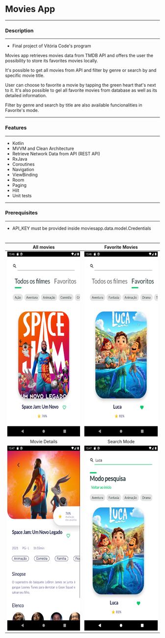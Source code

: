 
# Movies App
_________________________________________________________________
### **Description** 
-----------------------------------------------------------------
* Final project of Vitória Code's program

Movies app retrieves movies data from TMDB API and offers the user the possibility to store its favorites movies locally.

It's possible to get all movies from API and filter by genre or search by and specific movie title. 

User can choose to favorite a movie by tapping the green heart that's next to it.
It's also possible to gel all favorite movies from database as well as its detailed information. 

Filter by genre and search by title are also available funcionalities in Favorite's mode.
  
_________________________________________________________________
### **Features**
-----------------------------------------------------------------

* Kotlin
* MVVM and Clean Architecture
* Retrieve Network Data from API (REST API)
* RxJava
* Coroutines
* Navigation
* ViewBinding
* Room
* Paging
* Hilt
* Unit tests

_________________________________________________________________
### **Prerequisites**
-----------------------------------------------------------------
* API_KEY must be provided inside moviesapp.data.model.Credentials
 

#
All movies       |  Favorite Movies
:-------------------------:|:-------------------------:
<img src = "https://github.com/scmarques/ViC/blob/master/ProjetoIntegrador/Screenshot_AllMovies.png" width="280" height="600">  |  <img src = "https://github.com/scmarques/ViC/blob/master/ProjetoIntegrador/Screenshot_Favorites.png" width="280" height="600">
Movie Details      |  Search Mode
<img src = "https://github.com/scmarques/ViC/blob/master/ProjetoIntegrador/Screenshot_MovieDetails.png" width="280" height="600">  |  <img src = "https://github.com/scmarques/ViC/blob/master/ProjetoIntegrador/Screenshot_SearchMode.png" width="280" height="600">
#

